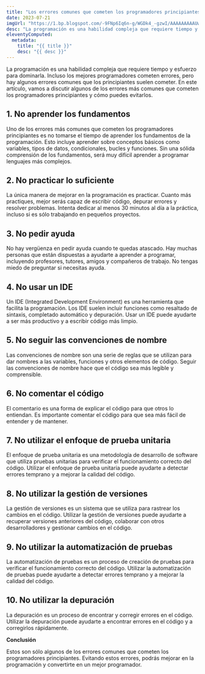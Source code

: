 ```yaml
---
title: "Los errores comunes que cometen los programadores principiantes"
date: 2023-07-21
imgUrl: "https://1.bp.blogspot.com/-9FNp6Iq6n-g/WGDk4_-gzwI/AAAAAAAAAUw/HGdCgst8DPkGtpKrr-tc360sj7uI5TM4gCLcB/s1600/dificultad.jpg"
desc: "La programación es una habilidad compleja que requiere tiempo y esfuerzo para..."
eleventyComputed:
  metadata:
    title: "{{ title }}"
    desc: "{{ desc }}"
---
```


La programación es una habilidad compleja que requiere tiempo y esfuerzo para dominarla. Incluso los mejores programadores cometen errores, pero hay algunos errores comunes que los principiantes suelen cometer. En este artículo, vamos a discutir algunos de los errores más comunes que cometen los programadores principiantes y cómo puedes evitarlos.

## **1. No aprender los fundamentos**

Uno de los errores más comunes que cometen los programadores principiantes es no tomarse el tiempo de aprender los fundamentos de la programación. Esto incluye aprender sobre conceptos básicos como variables, tipos de datos, condicionales, bucles y funciones. Sin una sólida comprensión de los fundamentos, será muy difícil aprender a programar lenguajes más complejos.

## **2. No practicar lo suficiente**

La única manera de mejorar en la programación es practicar. Cuanto más practiques, mejor serás capaz de escribir código, depurar errores y resolver problemas. Intenta dedicar al menos 30 minutos al día a la práctica, incluso si es sólo trabajando en pequeños proyectos.

## **3. No pedir ayuda**

No hay vergüenza en pedir ayuda cuando te quedas atascado. Hay muchas personas que están dispuestas a ayudarte a aprender a programar, incluyendo profesores, tutores, amigos y compañeros de trabajo. No tengas miedo de preguntar si necesitas ayuda.

## **4. No usar un IDE**

Un IDE (Integrated Development Environment) es una herramienta que facilita la programación. Los IDE suelen incluir funciones como resaltado de sintaxis, completado automático y depuración. Usar un IDE puede ayudarte a ser más productivo y a escribir código más limpio.

## **5. No seguir las convenciones de nombre**

Las convenciones de nombre son una serie de reglas que se utilizan para dar nombres a las variables, funciones y otros elementos de código. Seguir las convenciones de nombre hace que el código sea más legible y comprensible.

## **6. No comentar el código**

El comentario es una forma de explicar el código para que otros lo entiendan. Es importante comentar el código para que sea más fácil de entender y de mantener.

## **7. No utilizar el enfoque de prueba unitaria**

El enfoque de prueba unitaria es una metodología de desarrollo de software que utiliza pruebas unitarias para verificar el funcionamiento correcto del código. Utilizar el enfoque de prueba unitaria puede ayudarte a detectar errores temprano y a mejorar la calidad del código.

## **8. No utilizar la gestión de versiones**

La gestión de versiones es un sistema que se utiliza para rastrear los cambios en el código. Utilizar la gestión de versiones puede ayudarte a recuperar versiones anteriores del código, colaborar con otros desarrolladores y gestionar cambios en el código.

## **9. No utilizar la automatización de pruebas**

La automatización de pruebas es un proceso de creación de pruebas para verificar el funcionamiento correcto del código. Utilizar la automatización de pruebas puede ayudarte a detectar errores temprano y a mejorar la calidad del código.

## **10. No utilizar la depuración**

La depuración es un proceso de encontrar y corregir errores en el código. Utilizar la depuración puede ayudarte a encontrar errores en el código y a corregirlos rápidamente.

**Conclusión**

Estos son sólo algunos de los errores comunes que cometen los programadores principiantes. Evitando estos errores, podrás mejorar en la programación y convertirte en un mejor programador.
